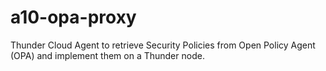 # a10-opa-proxy
Thunder Cloud Agent to retrieve Security Policies from Open Policy Agent (OPA) and implement them on a Thunder node.
